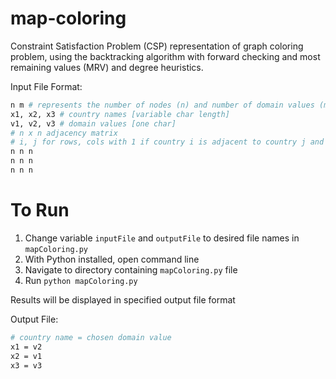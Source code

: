 # map-coloring

Constraint Satisfaction Problem (CSP) representation of graph coloring problem, using the backtracking algorithm with forward checking and most remaining values (MRV) and degree heuristics. 

Input File Format:
```bash
n m # represents the number of nodes (n) and number of domain values (m)
x1, x2, x3 # country names [variable char length]
v1, v2, v3 # domain values [one char]
# n x n adjacency matrix
# i, j for rows, cols with 1 if country i is adjacent to country j and 0 if not
n n n
n n n
n n n
```

# To Run
1) Change variable ```inputFile``` and ```outputFile``` to desired file names in ```mapColoring.py```
2) With Python installed, open command line
3) Navigate to directory containing ```mapColoring.py``` file
4) Run ```python mapColoring.py```

Results will be displayed in specified output file format

Output File:

```bash
# country name = chosen domain value
x1 = v2
x2 = v1
x3 = v3
```
